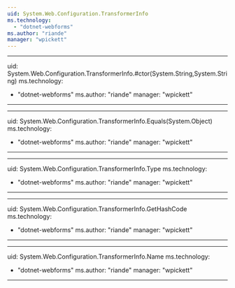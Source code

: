 ```yaml
---
uid: System.Web.Configuration.TransformerInfo
ms.technology: 
  - "dotnet-webforms"
ms.author: "riande"
manager: "wpickett"
---
```


---
uid: System.Web.Configuration.TransformerInfo.#ctor(System.String,System.String)
ms.technology: 
  - "dotnet-webforms"
ms.author: "riande"
manager: "wpickett"
---

---
uid: System.Web.Configuration.TransformerInfo.Equals(System.Object)
ms.technology: 
  - "dotnet-webforms"
ms.author: "riande"
manager: "wpickett"
---

---
uid: System.Web.Configuration.TransformerInfo.Type
ms.technology: 
  - "dotnet-webforms"
ms.author: "riande"
manager: "wpickett"
---

---
uid: System.Web.Configuration.TransformerInfo.GetHashCode
ms.technology: 
  - "dotnet-webforms"
ms.author: "riande"
manager: "wpickett"
---

---
uid: System.Web.Configuration.TransformerInfo.Name
ms.technology: 
  - "dotnet-webforms"
ms.author: "riande"
manager: "wpickett"
---
